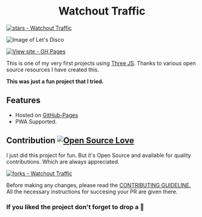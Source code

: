 <h1 align="center">Watchout Traffic</h1>

[![stars - Watchout Traffic](https://img.shields.io/github/stars/Rafidrd/watchout-traffic?style=social)](https://github.com/Rafidrd/watchout-traffic)

![Image of Let's Disco](src/assets/cover.png)

[![View site - GH Pages](https://img.shields.io/badge/View_site-GH_Pages-2ea44f?style=for-the-badge)](https://rafid-009.github.io/watchout-traffic/)

This is one of my very first projects using [Three JS](https://threejs.org/). Thanks to various open source resources I have created this.

<b>This was just a fun project that I tried.</b>

## Features

* Hosted on [GitHub-Pages](http://Rafidrd.github.io/watchout-traffic)
* PWA Supported.


## Contribution [![Open Source Love](https://firstcontributions.github.io/open-source-badges/badges/open-source-v3/open-source.png)](src/CONTRIBUTING.md)
I just did this project for fun. But it's Open Source and available for quality contributions. Which are always appreciated.

[![forks - Watchout Traffic](https://img.shields.io/github/forks/Rafidrd/watchout-traffic?style=social)](https://github.com/Rafidrd/watchout-traffic)

Before making any changes, please read the [CONTRIBUTING GUIDELINE.](src/CONTRIBUTING.md)
All the necessary instructions for succesing your PR are given there.

### If you liked the project don't forget to drop a :star2: 

